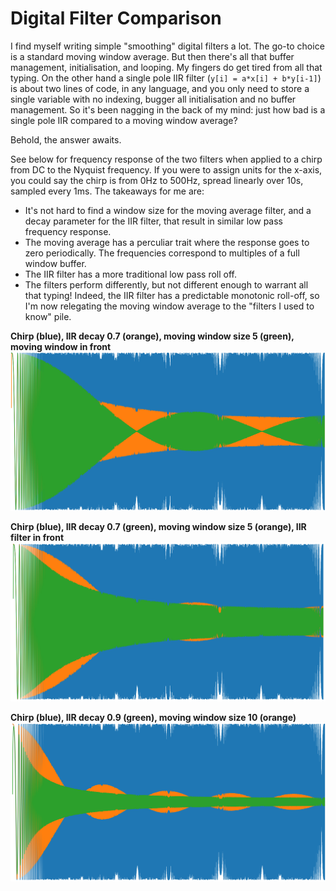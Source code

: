 # Digital Filter Comparison

I find myself writing simple "smoothing" digital filters a lot. The go-to choice is a standard moving window average. But then there's all that buffer management, initialisation, and looping. My fingers do get tired from all that typing. On the other hand a single pole IIR filter (`y[i] = a*x[i] + b*y[i-1]`) is about two lines of code, in any language, and you only need to store a single variable with no indexing, bugger all initialisation and no buffer management. So it's been nagging in the back of my mind: just how bad is a single pole IIR compared to a moving window average?

Behold, the answer awaits.

See below for frequency response of the two filters when applied to a chirp from DC to the Nyquist frequency. If you were to assign units for the x-axis, you could say the chirp is from 0Hz to 500Hz, spread linearly over 10s, sampled every 1ms. The takeaways for me are:

* It's not hard to find a window size for the moving average filter, and a decay parameter for the IIR filter, that result in similar low pass frequency response.
* The moving average has a perculiar trait where the response goes to zero periodically. The frequencies correspond to multiples of a full window buffer.
* The IIR filter has a more traditional low pass roll off.
* The filters perform differently, but not different enough to warrant all that typing! Indeed, the IIR filter has a predictable monotonic roll-off, so I'm now relegating the moving window average to the "filters I used to know" pile.

**Chirp (blue), IIR decay 0.7 (orange), moving window size 5 (green), moving window in front**
![IIR decay 0.7 (orange), moving window size 5 (green), moving window in front](pic/Filter%20comparison.%20Blue%20raw%20chirp,%20orange%20single%20pole%20IIR%20with%20decay%200.7,%20green%20sliding%20average%20with%205%20sample%20window.png)

**Chirp (blue), IIR decay 0.7 (green), moving window size 5 (orange), IIR filter in front**
![IIR decay 0.7 (green), moving window size 5 (orange), IIR filter in front](pic/Filter%20comparison.%20Blue%20raw%20chirp,%20orange%20sliding%20average%20with%205%20sample%20window,%20green%20single%20pole%20IIR%20with%20decay%200.7.png)

**Chirp (blue), IIR decay 0.9 (green), moving window size 10 (orange)**
![IIR decay 0.9 (green), moving window size 10 (orange)](pic/Filter%20comparison.%20Blue%20raw%20chirp,%20orange%20sliding%20average%20with%2010%20sample%20window,%20green%20single%20pole%20IIR%20with%20decay%200.9.png)
